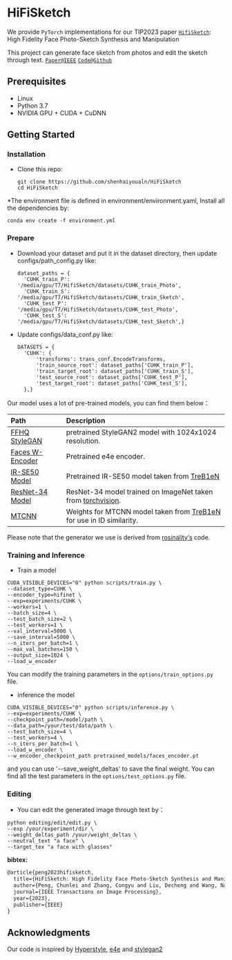 # HiFiSketch

  We provide `PyTorch` implementations for our TIP2023 paper [`HifiSketch`]([https://ieeexplore.ieee.org/abstract/document/9845477]): High Fidelity Face Photo-Sketch Synthesis and Manipulation


This project can generate face sketch from photos and edit the sketch through text.
[`Paper@IEEE`]([https://ieeexplore.ieee.org/abstract/document/10299602])   [`Code@Github`]([(https://github.com/shenhaiyoualn/HiFiSketch)])  



## Prerequisites

- Linux 
- Python 3.7
- NVIDIA GPU + CUDA + CuDNN

## Getting Started

### Installation

* Clone this repo: 

  ```
  git clone https://github.com/shenhaiyoualn/HiFiSketch
  cd HiFiSketch
  ```

*The environment file is defined in environment/environment.yaml, Install all the dependencies by:
  ```
conda env create -f environment.yml
  ```

### Prepare
* Download your dataset and put it in the dataset directory, then update configs/path_config.py like:

  ```
  dataset_paths = {
    'CUHK_train_P': '/media/gpu/T7/HifiSketch/datasets/CUHK_train_Photo',
    'CUHK_train_S': '/media/gpu/T7/HifiSketch/datasets/CUHK_train_Sketch',
    'CUHK_test_P': '/media/gpu/T7/HifiSketch/datasets/CUHK_test_Photo',
    'CUHK_test_S': '/media/gpu/T7/HifiSketch/datasets/CUHK_test_Sketch',}
  ```
* Update configs/data_conf.py like:

  ```
  DATASETS = {
	'CUHK': {
		'transforms': trans_conf.EncodeTransforms,
		'train_source_root': dataset_paths['CUHK_train_P'],
		'train_target_root': dataset_paths['CUHK_train_S'],
		'test_source_root': dataset_paths['CUHK_test_P'],
		'test_target_root': dataset_paths['CUHK_test_S'],
	},}
  ```
Our model uses a lot of pre-trained models, you can find them below：

| Path | Description
| :--- | :----------
|[FFHQ StyleGAN](https://drive.google.com/file/d/1EM87UquaoQmk17Q8d5kYIAHqu0dkYqdT/view?usp=sharing) | pretrained StyleGAN2 model with 1024x1024 resolution.
|[Faces W-Encoder](https://drive.google.com/file/d/1M-hsL3W_cJKs77xM1mwq2e9-J0_m7rHP/view?usp=sharing) | Pretrained e4e encoder.
|[IR-SE50 Model](https://drive.google.com/file/d/1KW7bjndL3QG3sxBbZxreGHigcCCpsDgn/view?usp=sharing) | Pretrained IR-SE50 model taken from [TreB1eN](https://github.com/TreB1eN/InsightFace_Pytorch) | used in ID loss and encoder.
|[ResNet-34 Model](https://download.pytorch.org/models/resnet34-333f7ec4.pth) | ResNet-34 model trained on ImageNet taken from [torchvision](https://github.com/pytorch/vision/blob/master/torchvision/models/resnet.py).
|[MTCNN](https://drive.google.com/file/d/1tJ7ih-wbCO6zc3JhI_1ZGjmwXKKaPlja/view?usp=sharing) | Weights for MTCNN model taken from [TreB1eN](https://github.com/TreB1eN/InsightFace_Pytorch) for use in ID similarity. 

Please note that the generator we use is derived from [rosinality‘s](https://github.com/rosinality/stylegan2-pytorch) code.

### Training and Inference
* Train a model

```
CUDA_VISIBLE_DEVICES="0" python scripts/train.py \
--dataset_type=CUHK \
--encoder_type=hifinet \
--exp=experiments/CUHK \
--workers=1 \
--batch_size=4 \
--test_batch_size=2 \
--test_workers=1 \
--val_interval=5000 \
--save_interval=5000 \
--n_iters_per_batch=1 \
--max_val_batches=150 \
--output_size=1024 \
--load_w_encoder
```
You can modify the training parameters in the `options/train_options.py` file.

* inference the model

```
CUDA_VISIBLE_DEVICES="0" python scripts/inference.py \
--exp=experiments/CUHK \
--checkpoint_path=/model/path \
--data_path=/your/test/data/path \
--test_batch_size=4 \
--test_workers=4 \
--n_iters_per_batch=1 \
--load_w_encoder \
--w_encoder_checkpoint_path pretrained_models/faces_encoder.pt 
```
and you can use '--save_weight_deltas' to save the final weight.
You can find all the test parameters in the `options/test_options.py` file.

### Editing
* You can edit the generated image through text by：

```
python editing/edit/edit.py \
--exp /your/experiment/dir \
--weight_deltas_path /your/weight_deltas \
--neutral_text "a face" \
--target_tex "a face with glasses"
```



**bibtex:**

```latex
@article{peng2023hifisketch,
  title={HiFiSketch: High Fidelity Face Photo-Sketch Synthesis and Manipulation},
  author={Peng, Chunlei and Zhang, Congyu and Liu, Decheng and Wang, Nannan and Gao, Xinbo},
  journal={IEEE Transactions on Image Processing},
  year={2023},
  publisher={IEEE}
}
```

## Acknowledgments

Our code is inspired by [Hyperstyle](https://github.com/yuval-alaluf/hyperstyle), [e4e](https://github.com/omertov/encoder4editing) and [stylegan2](https://github.com/yuval-alaluf/hyperstyle)
